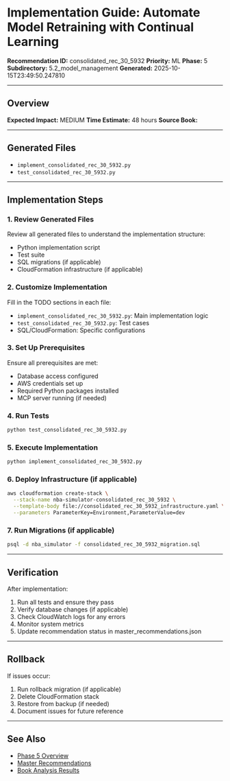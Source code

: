 # Implementation Guide: Automate Model Retraining with Continual Learning

**Recommendation ID:** consolidated_rec_30_5932
**Priority:** ML
**Phase:** 5
**Subdirectory:** 5.2_model_management
**Generated:** 2025-10-15T23:49:50.247810

---

## Overview



**Expected Impact:** MEDIUM
**Time Estimate:** 48 hours
**Source Book:** 

---

## Generated Files

- `implement_consolidated_rec_30_5932.py`
- `test_consolidated_rec_30_5932.py`

---

## Implementation Steps

### 1. Review Generated Files

Review all generated files to understand the implementation structure:
- Python implementation script
- Test suite
- SQL migrations (if applicable)
- CloudFormation infrastructure (if applicable)

### 2. Customize Implementation

Fill in the TODO sections in each file:
- `implement_consolidated_rec_30_5932.py`: Main implementation logic
- `test_consolidated_rec_30_5932.py`: Test cases
- SQL/CloudFormation: Specific configurations

### 3. Set Up Prerequisites

Ensure all prerequisites are met:
- Database access configured
- AWS credentials set up
- Required Python packages installed
- MCP server running (if needed)

### 4. Run Tests

```bash
python test_consolidated_rec_30_5932.py
```

### 5. Execute Implementation

```bash
python implement_consolidated_rec_30_5932.py
```

### 6. Deploy Infrastructure (if applicable)

```bash
aws cloudformation create-stack \
  --stack-name nba-simulator-consolidated_rec_30_5932 \
  --template-body file://consolidated_rec_30_5932_infrastructure.yaml \
  --parameters ParameterKey=Environment,ParameterValue=dev
```

### 7. Run Migrations (if applicable)

```bash
psql -d nba_simulator -f consolidated_rec_30_5932_migration.sql
```

---

## Verification

After implementation:
1. Run all tests and ensure they pass
2. Verify database changes (if applicable)
3. Check CloudWatch logs for any errors
4. Monitor system metrics
5. Update recommendation status in master_recommendations.json

---

## Rollback

If issues occur:
1. Run rollback migration (if applicable)
2. Delete CloudFormation stack
3. Restore from backup (if needed)
4. Document issues for future reference

---

## See Also

- [Phase 5 Overview](/Users/ryanranft/nba-simulator-aws/docs/phases/phase_5/)
- [Master Recommendations](/Users/ryanranft/nba-mcp-synthesis/analysis_results/master_recommendations.json)
- [Book Analysis Results](/Users/ryanranft/nba-mcp-synthesis/analysis_results/)
